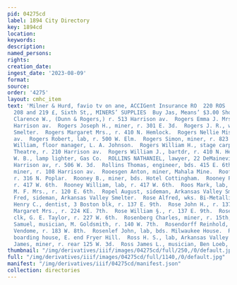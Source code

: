 ```yaml
---
pid: 04275cd
label: 1894 City Directory
key: 1894cd
location: 
keywords: 
description: 
named_persons: 
rights: 
creation_date: 
ingest_date: '2023-08-09'
format: 
source: 
order: '4275'
layout: cmhc_item
text: 'Milner & Hurd, favio tv on ane, ACCIGent Insurance RO  220 ROS     E H. ANDREWS,
  208 and 219 £, Sixth St,, MINERS’ SUPPLIES  Buy Jas, Means’ $3.00 Shoes** “32 ccaes  Raat
  Clarence W., (Dunn & Rogers,) r. 513 Harrison av.  Rogers Emma J. Mrs. .» Y. 210
  Harrison av.  Rogers Joseph H., miner, r. 301 E. 3d.  Rogers J. R., wks. Bi-Metallic
  Smelter.  Rogers Margaret Mrs., r. 410 N. Hemlock.  Rogers Nellie Miss, r. 207 Harrison
  av.  Rogers Robert, lab, r. 500 W. Elm.  Rogers Simon, miner, r. 823 E. 6th.  Rogers
  William, floor manager, L. A. Johnson.  Rogers William H., stage carpenter, Studio
  Theatre, r. 210 Harrison av.  Rogers William J., bartdr, r. 410 N. Hemlock.  Rogers
  W. B., lamp lighter, Gas Co.  ROLLINS NATHANIEL, lawyer, 22 DeMaineville bik, 600
  Harrison av, r. 506 W. 3d.  Rollins Thomas, engineer, bds. 415 E. 6th.  Rollo Dudley,
  miner, r. 108 Harrison av.  Rooesgen Anton, miner, Mahala Mine.  Roof William, policeman,
  r. 316 N. Poplar.  Rooney B., miner, bds. Hotel Cottingham.  Rooney Patrick, miner,
  r. 417 W. 6th.  Rooney William, lab, r. 417 W. 6th.  Roos Mark, lab, r. 221 W. Front.  Root
  M. F. Mrs., r. 120 E. 6th.  Ropel August, sideman, Arkansas Valley Smelter.  Ropel
  Fred, sideman, Arkansas Valley Smelter.  Rose Alfred, wks. Bi-Metallic Smelter.  Rose
  Henry C., dentist, 3 Boston blk, r. 137 E. 9th.  Rose John H., r. 137 E. 9th.  Rose
  Margaret Mrs., r. 224 KE. 7th.  Rose William §., r. 137 E. 9th.  Rosegans Herbert,
  clk, G. E. Taylor, r. 227 W. 6th.  Rosenberg Charles, miner, r. 15th, cor. Alder.  Rosenberg
  Samuel, musician, M. Goldsmith, r. 140 W. 7th.  Rosendorff Reinhold, barber, Hotel
  Vendome, r. 183 W. 8th.  Rosenlef John, lab, bds. Milwaukee House.  Ross Charles,
  boarding house, E. end Fryer Hill.  Ross H. S., lab, Arkansas Valley Smelter.  Ross
  James, miner, r. rear 125 W. 3d.  Ross James L., musician, Ben Loeb, r. 116 E. 6th.        '
thumbnail: "/img/derivatives/iiif/images/04275cd/full/250,/0/default.jpg"
full: "/img/derivatives/iiif/images/04275cd/full/1140,/0/default.jpg"
manifest: "/img/derivatives/iiif/04275cd/manifest.json"
collection: directories
---
```

